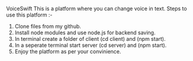 VoiceSwift 
This is a platform where you can change voice in text.
Steps to use this platform :-
1. Clone files from my github.
2. Install node modules and use node.js for backend saving.
3. In terminal create a folder of client (cd client) and (npm start).
4. In a seperate terminal start server (cd server) and (npm start). 
5. Enjoy the platform as per your convinience.  